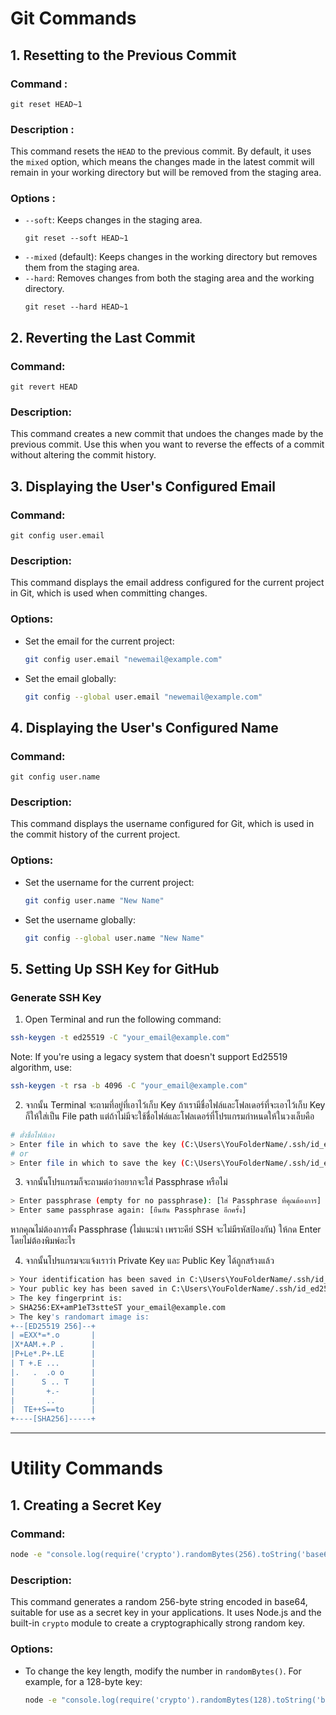 # Git Commands

## 1. Resetting to the Previous Commit

### Command :
```
git reset HEAD~1
```

### Description :
This command resets the `HEAD` to the previous commit. By default, it uses the `mixed` option, which means the changes made in the latest commit will remain in your working directory but will be removed from the staging area.

### Options :
- `--soft`: Keeps changes in the staging area.
  ```
  git reset --soft HEAD~1
  ```
- `--mixed` (default): Keeps changes in the working directory but removes them from the staging area.
- `--hard`:  Removes changes from both the staging area and the working directory.
  ```
  git reset --hard HEAD~1
  ```

## 2. Reverting the Last Commit

### Command:
```
git revert HEAD
```

### Description:
This command creates a new commit that undoes the changes made by the previous commit. Use this when you want to reverse the effects of a commit without altering the commit history.

## 3. Displaying the User's Configured Email

### Command:
```
git config user.email
```

### Description:
This command displays the email address configured for the current project in Git, which is used when committing changes.

### Options:
- Set the email for the current project:
  ```bash
  git config user.email "newemail@example.com"
  ```
- Set the email globally:
  ```bash
  git config --global user.email "newemail@example.com"
  ```

## 4. Displaying the User's Configured Name

### Command:
```
git config user.name
```

### Description:
This command displays the username configured for Git, which is used in the commit history of the current project.

### Options:
- Set the username for the current project:
  ```bash
  git config user.name "New Name"
  ```
- Set the username globally:
  ```bash
  git config --global user.name "New Name"
  ```
## 5. Setting Up SSH Key for GitHub
### Generate SSH Key
1. Open Terminal and run the following command:
```bash
ssh-keygen -t ed25519 -C "your_email@example.com"
```
Note: If you're using a legacy system that doesn't support Ed25519 algorithm, use:
```bash
ssh-keygen -t rsa -b 4096 -C "your_email@example.com"
```
2. จากนั้น Terminal จะถามที่อยู่ที่เอาไว้เก็บ Key ถ้าเรามีชื่อไฟล์และโฟลเดอร์ที่จะเอาไว้เก็บ Key ก็ให้ใส่เป็น File path แต่ถ้าไม่มีจะใช้ชื่อไฟล์และโฟลเดอร์ที่โปรแกรมกำหนดให้ในวงเล็บคือ 
```bash
# ตั่งชื่อไฟล์เอง
> Enter file in which to save the key (C:\Users\YouFolderName/.ssh/id_ed25519):  C:\Users\YouFolderName/.ssh/my_custom_key
# or
> Enter file in which to save the key (C:\Users\YouFolderName/.ssh/id_ed25519): # สามารถกด Enter เพื่อใช้ชื่อไฟล์เริ่มต้น (id_ed25519) ได้เลย
```
3. จากนั้นโปรแกรมก็จะถามต่อว่าอยากจะใส่ Passphrase หรือไม่
```bash
> Enter passphrase (empty for no passphrase): [ใส่ Passphrase ที่คุณต้องการ]
> Enter same passphrase again: [ยืนยัน Passphrase อีกครั้ง]
```
หากคุณไม่ต้องการตั้ง Passphrase (ไม่แนะนำ เพราะคีย์ SSH จะไม่มีรหัสป้องกัน) ให้กด Enter โดยไม่ต้องพิมพ์อะไร

4. จากนั้นโปรแกรมจะแจ้งเราว่า Private Key และ Public Key ได้ถูกสร้างแล้ว
```bash
> Your identification has been saved in C:\Users\YouFolderName/.ssh/id_ed25519
> Your public key has been saved in C:\Users\YouFolderName/.ssh/id_ed25519.pub
> The key fingerprint is:
> SHA256:EX+amP1eT3stteST your_email@example.com
> The key's randomart image is:
+--[ED25519 256]--+
| =EXX*=*.o       |
|X*AAM.+.P .      |
|P+Le*.P+.LE      |
| T +.E ...       |
|.   .  .o o      |
|      S .. T     |
|       +.-       |
|       ..        |
|  TE++S==to      |
+----[SHA256]-----+
```

---

# Utility Commands
## 1. Creating a Secret Key
### Command:
```bash
node -e "console.log(require('crypto').randomBytes(256).toString('base64'));"
```
### Description:
This command generates a random 256-byte string encoded in base64, suitable for use as a secret key in your applications. It uses Node.js and the built-in `crypto` module to create a cryptographically strong random key.
### Options:
- To change the key length, modify the number in `randomBytes()`. For example, for a 128-byte key:
  ```bash
  node -e "console.log(require('crypto').randomBytes(128).toString('base64'));"
  ```
